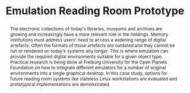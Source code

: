 ---
abstract: The electronic collections of today's libraries, museums and archives are
  growing and increasingly have a more relevant role in the holdings. Memory institutions
  must address users' need to access a widening range of digital artefacts. Often
  the formats of those artefacts are outdated and they cannot be run or rendered on
  today's systems any longer. This is where emulation can provide the required digital
  environments suitable for a given object type. Practical research is being done
  at Freiburg University for the Open Planets Foundation on how to integrate different
  emulators for a number of original environments into a single graphical desktop.
  In this case study, options for future reading room systems like stateless Linux
  workstations are evaluated and prototypical implementations are demonstrated.
creators:
- Schmelzer, Sebastian
- Rechert, Klaus
- von Suchodoletz, Dirk
date: null
document_url: https://services.phaidra.univie.ac.at/api/object/o:294259/download
grand_parent: iPRES
institutions: []
keywords:
- singapore
landing_page_url: https://phaidra.univie.ac.at/o:294259
language: eng
layout: publication
license: CC BY-SA 3.0 AT
notes_url: null
parent: iPRES 2011
publication_type: paper
size: 643961
slides_url: null
source_name: iPRES
stream_url: null
title: Emulation Reading Room Prototype
year: 2011
---
